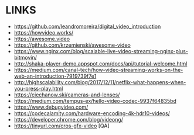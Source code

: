 LINKS
=====

* https://github.com/leandromoreira/digital_video_introduction
* https://howvideo.works/
* https://awesome.video
* https://github.com/krzemienski/awesome-video
* https://www.nginx.com/blog/scalable-live-video-streaming-nginx-plus-bitmovin/
* http://shaka-player-demo.appspot.com/docs/api/tutorial-welcome.html
* https://medium.com/canal-tech/how-video-streaming-works-on-the-web-an-introduction-7919739f7e1
* http://highscalability.com/blog/2017/12/11/netflix-what-happens-when-you-press-play.html
* https://ciechanow.ski/cameras-and-lenses/
* https://medium.com/tempus-ex/hello-video-codec-9937f64835bd
* https://www.debugvideo.com/
* https://codecalamity.com/hardware-encoding-4k-hdr10-videos/
* https://developer.chrome.com/blog/videong/
* https://tinyurl.com/cros-gfx-video  [QA]
